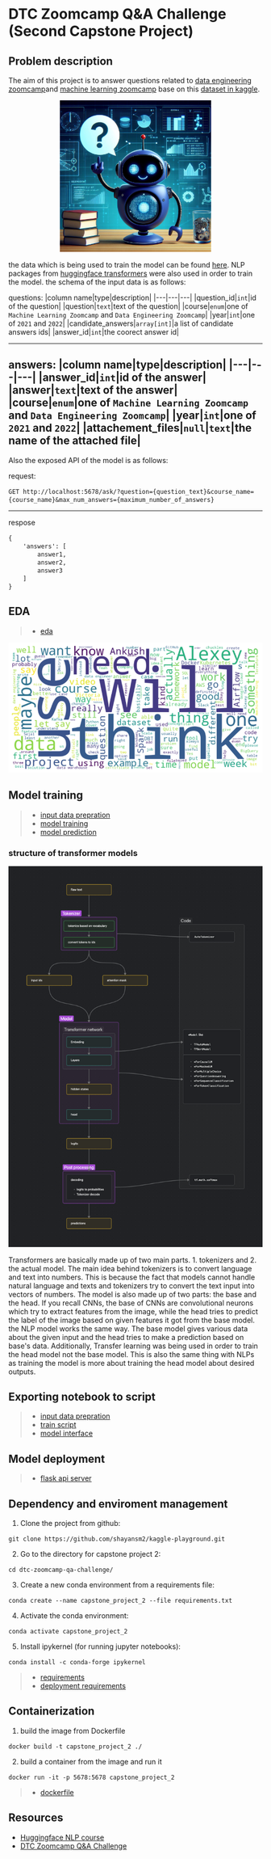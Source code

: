 # DTC Zoomcamp Q&A Challenge (Second Capstone Project)

## Problem description
The aim of this project is to answer questions related to [data engineering zoomcamp](https://github.com/DataTalksClub/data-engineering-zoomcamp/)and [machine learning zoomcamp](https://github.com/DataTalksClub/machine-learning-zoomcamp) base on this [dataset in kaggle](https://www.kaggle.com/competitions/dtc-zoomcamp-qa-challenge/overview).

<div style="text-align: center;">
    <img src="./_fe592c44-94d1-4aeb-9448-f6d49f56a1b9.jpeg" alt="alt_text" width="300" height="300"/>
</div>

the data which is being used to train the model can be found [here](./data/). NLP packages from [huggingface transformers](https://huggingface.co/docs/transformers/index) were also used in order to train the model. the schema of the input data is as follows:

questions:
|column name|type|description|
|---|---|---|
|question_id|`int`|id of the question|
|question|`text`|text of the question|
|course|`enum`|one of `Machine Learning Zoomcamp` and `Data Engineering Zoomcamp`|
|year|`int`|one of `2021` and `2022`|
|candidate_answers|`array[int]`|a list of candidate answers ids|
|answer_id|`int`|the coorect answer id|

---

answers:
|column name|type|description|
|---|---|---|
|answer_id|`int`|id of the answer|
|answer|`text`|text of the answer|
|course|`enum`|one of `Machine Learning Zoomcamp` and `Data Engineering Zoomcamp`|
|year|`int`|one of `2021` and `2022`|
|attachement_files|`null`\|`text`|the name of the attached file|
---
Also the exposed API of the model is as follows:

request:
```
GET http://localhost:5678/ask/?question={question_text}&course_name={course_name}&max_num_answers={maximum_number_of_answers}
```
---
respose
```
{
    'answers': [
        answer1,
        answer2,
        answer3
    ]
}
```


## EDA
> - [eda](/eda.ipynb)

![wordcloud](./wordclouds.png)
## Model training
> - [input data prepration](./data-prepration.ipynb)
> - [model training](./happy-path.ipynb)
> - [model prediction](./predict.ipynb)
### structure of transformer models
![transformers](./transformer.png)

Transformers are basically made up of two main parts. 1. tokenizers and 2. the actual model. The main idea behind tokenizers is to convert language and text into numbers. This is because the fact that models cannot handle natural language and texts and tokenizers try to convert the text input into vectors of numbers. The model is also made up of two parts: the base and the head. If you recall CNNs, the base of CNNs are convolutional neurons which try to extract features from the image, while the head tries to predict the label of the image based on given features it got from the base model. the NLP model works the same way. The base model gives various data about the given input and the head tries to make a prediction based on base's data. Additionally, Transfer learning was being used in order to train the head model not the base model. This is also the same thing with NLPs as training the model is more about training the head model about desired outputs.

## Exporting notebook to script
> - [input data prepration](./py_scripts/data_prepration.py)
> - [train script](./py_scripts/train.py)
> - [model interface](./py_scripts/model_interface.py)

## Model deployment
> - [flask api server](./py_scripts/api_server.py)

## Dependency and enviroment management
1. Clone the project from github:
```
git clone https://github.com/shayansm2/kaggle-playground.git
```
2. Go to the directory for capstone project 2:
```
cd dtc-zoomcamp-qa-challenge/
```
3. Create a new conda environment from a requirements file:
```
conda create --name capstone_project_2 --file requirements.txt
```
4. Activate the conda environment:
```
conda activate capstone_project_2
```
5. Install ipykernel (for running jupyter notebooks):
```
conda install -c conda-forge ipykernel
```
> - [requirements](./requirements.txt)
> - [deployment requirements](./requirements_deployment.txt)

## Containerization
1. build the image from Dockerfile
```
docker build -t capstone_project_2 ./
```
2. build a container from the image and run it
```
docker run -it -p 5678:5678 capstone_project_2
```
> - [dockerfile](./Dockerfile)

## Resources
- [Huggingface NLP course](https://huggingface.co/learn/nlp-course/chapter1/1)
- [DTC Zoomcamp Q&A Challenge
](https://www.kaggle.com/competitions/dtc-zoomcamp-qa-challenge/overview)